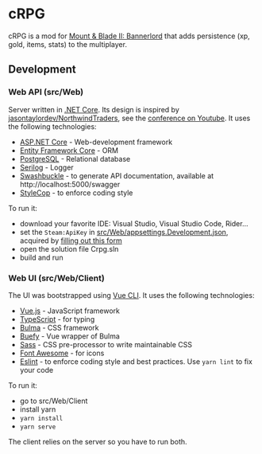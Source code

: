 # cRPG

cRPG is a mod for [Mount & Blade II: Bannerlord](https://store.steampowered.com/app/261550/Mount__Blade_II_Bannerlord)
that adds persistence (xp, gold, items, stats) to the multiplayer.

## Development

### Web API (src/Web)

Server written in [.NET Core](https://dotnet.microsoft.com). Its design is inspired by
[jasontaylordev/NorthwindTraders](https://github.com/jasontaylordev/NorthwindTraders), see the
[conference on Youtube](www.youtube.com/watch?v=Zygw4UAxCdg). It uses the following technologies:
- [ASP.NET Core](https://dotnet.microsoft.com/learn/aspnet/what-is-aspnet-core) - Web-development framework
- [Entity Framework Core](https://docs.microsoft.com/en-us/ef) - ORM
- [PostgreSQL](https://www.postgresql.org) - Relational database
- [Serilog](https://serilog.net) - Logger
- [Swashbuckle](https://github.com/domaindrivendev/Swashbuckle) - to generate API documentation, available at http://localhost:5000/swagger
- [StyleCop](https://github.com/DotNetAnalyzers/StyleCopAnalyzers) - to enforce coding style

To run it:
- download your favorite IDE: Visual Studio, Visual Studio Code, Rider...
- set the `Steam:ApiKey` in [src/Web/appsettings.Development.json](https://github.com/verdie-g/cRPG/blob/master/src/Web/appsettings.Development.json),
  acquired by [filling out this form](https://steamcommunity.com/dev/apikey)
- open the solution file Crpg.sln
- build and run

### Web UI (src/Web/Client)

The UI was bootstrapped using [Vue CLI](https://cli.vuejs.org). It uses the following technologies:
- [Vue.js](https://vuejs.org) - JavaScript framework
- [TypeScript](https://www.typescriptlang.org) - for typing
- [Bulma](https://bulma.io) - CSS framework
- [Buefy](https://buefy.org) - Vue wrapper of Bulma
- [Sass](https://sass-lang.com) - CSS pre-processor to write maintainable CSS
- [Font Awesome](https://fontawesome.com) - for icons
- [Eslint](https://eslint.org) - to enforce coding style and best practices. Use `yarn lint` to fix your code

To run it:
- go to src/Web/Client
- install yarn
- `yarn install`
- `yarn serve`

The client relies on the server so you have to run both.
